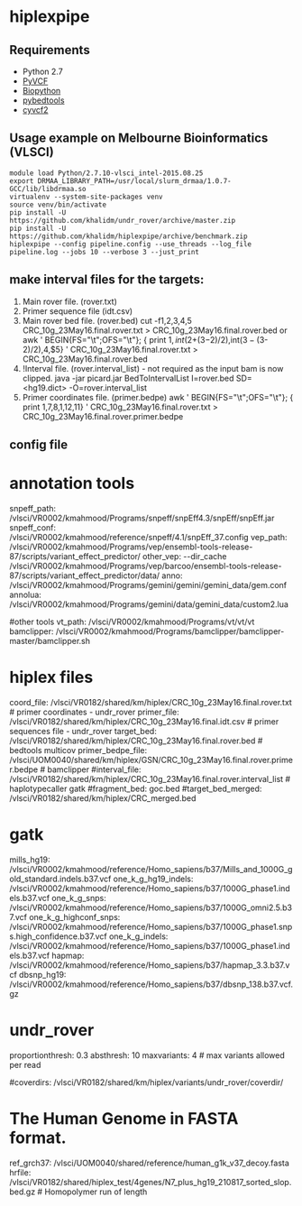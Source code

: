 # hiplexpipe


## Requirements
  * Python 2.7
  * [PyVCF](https://pypi.python.org/pypi/PyVCF)  
  * [Biopython](https://pypi.python.org/pypi/biopython)
  * [pybedtools](https://daler.github.io/pybedtools/)
  * [cyvcf2](http://brentp.github.io/cyvcf2/)

## Usage example on Melbourne Bioinformatics (VLSCI)
```
module load Python/2.7.10-vlsci_intel-2015.08.25
export DRMAA_LIBRARY_PATH=/usr/local/slurm_drmaa/1.0.7-GCC/lib/libdrmaa.so
virtualenv --system-site-packages venv
source venv/bin/activate
pip install -U https://github.com/khalidm/undr_rover/archive/master.zip
pip install -U https://github.com/khalidm/hiplexpipe/archive/benchmark.zip
hiplexpipe --config pipeline.config --use_threads --log_file pipeline.log --jobs 10 --verbose 3 --just_print
```


## make interval files for the targets:

1. Main rover file. (rover.txt)
2. Primer sequence file (idt.csv)
3. Main rover bed file. (rover.bed)
    cut -f1,2,3,4,5 CRC_10g_23May16.final.rover.txt > CRC_10g_23May16.final.rover.bed
    or
    awk ' BEGIN{FS="\t";OFS="\t"}; { print $1,int($2+($3-$2)/2),int($3-($3-$2)/2),$4,$5} ' CRC_10g_23May16.final.rover.txt > CRC_10g_23May16.final.rover.bed
4. !Interval file. (rover.interval_list) - not required as the input bam is now clipped.
    java -jar picard.jar BedToIntervalList I=rover.bed SD=<hg19.dict> -O=rover.interval_list
5. Primer coordinates file. (primer.bedpe)
    awk ' BEGIN{FS="\t";OFS="\t"}; { print $1,$7,$8,$1,$12,$11} ' CRC_10g_23May16.final.rover.txt > CRC_10g_23May16.final.rover.primer.bedpe



## config file
# annotation tools
snpeff_path: /vlsci/VR0002/kmahmood/Programs/snpeff/snpEff4.3/snpEff/snpEff.jar
snpeff_conf: /vlsci/VR0002/kmahmood/reference/snpeff/4.1/snpEff_37.config
vep_path: /vlsci/VR0002/kmahmood/Programs/vep/ensembl-tools-release-87/scripts/variant_effect_predictor/
other_vep: --dir_cache /vlsci/VR0002/kmahmood/Programs/vep/barcoo/ensembl-tools-release-87/scripts/variant_effect_predictor/data/
anno: /vlsci/VR0002/kmahmood/Programs/gemini/gemini/gemini_data/gem.conf
annolua: /vlsci/VR0002/kmahmood/Programs/gemini/data/gemini_data/custom2.lua

#other tools
vt_path: /vlsci/VR0002/kmahmood/Programs/vt/vt/vt
bamclipper: /vlsci/VR0002/kmahmood/Programs/bamclipper/bamclipper-master/bamclipper.sh

# hiplex files
coord_file: /vlsci/VR0182/shared/km/hiplex/CRC_10g_23May16.final.rover.txt # primer coordinates - undr_rover
primer_file: /vlsci/VR0182/shared/km/hiplex/CRC_10g_23May16.final.idt.csv # primer sequences file - undr_rover
target_bed: /vlsci/VR0182/shared/km/hiplex/CRC_10g_23May16.final.rover.bed # bedtools multicov
primer_bedpe_file: /vlsci/UOM0040/shared/km/hiplex/GSN/CRC_10g_23May16.final.rover.primer.bedpe # bamclipper
#interval_file: /vlsci/VR0182/shared/km/hiplex/CRC_10g_23May16.final.rover.interval_list # haplotypecaller gatk
#fragment_bed: goc.bed
#target_bed_merged: /vlsci/VR0182/shared/km/hiplex/CRC_merged.bed

# gatk
mills_hg19: /vlsci/VR0002/kmahmood/reference/Homo_sapiens/b37/Mills_and_1000G_gold_standard.indels.b37.vcf
one_k_g_hg19_indels: /vlsci/VR0002/kmahmood/reference/Homo_sapiens/b37/1000G_phase1.indels.b37.vcf
one_k_g_snps: /vlsci/VR0002/kmahmood/reference/Homo_sapiens/b37/1000G_omni2.5.b37.vcf
one_k_g_highconf_snps: /vlsci/VR0002/kmahmood/reference/Homo_sapiens/b37/1000G_phase1.snps.high_confidence.b37.vcf
one_k_g_indels: /vlsci/VR0002/kmahmood/reference/Homo_sapiens/b37/1000G_phase1.indels.b37.vcf
hapmap: /vlsci/VR0002/kmahmood/reference/Homo_sapiens/b37/hapmap_3.3.b37.vcf
dbsnp_hg19: /vlsci/VR0002/kmahmood/reference/Homo_sapiens/b37/dbsnp_138.b37.vcf.gz

# undr_rover
proportionthresh: 0.3
absthresh: 10
maxvariants: 4 # max variants allowed per read

#coverdirs: /vlsci/VR0182/shared/km/hiplex/variants/undr_rover/coverdir/

# The Human Genome in FASTA format.
ref_grch37: /vlsci/UOM0040/shared/reference/human_g1k_v37_decoy.fasta
hrfile: /vlsci/VR0182/shared/hiplex_test/4genes/N7_plus_hg19_210817_sorted_slop.bed.gz # Homopolymer run of length
